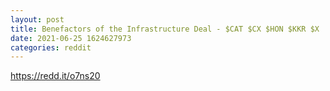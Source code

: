 ```yaml
--- 
layout: post 
title: Benefactors of the Infrastructure Deal - $CAT $CX $HON $KKR $X 
date: 2021-06-25 1624627973 
categories: reddit 
--- 
```

https://redd.it/o7ns20